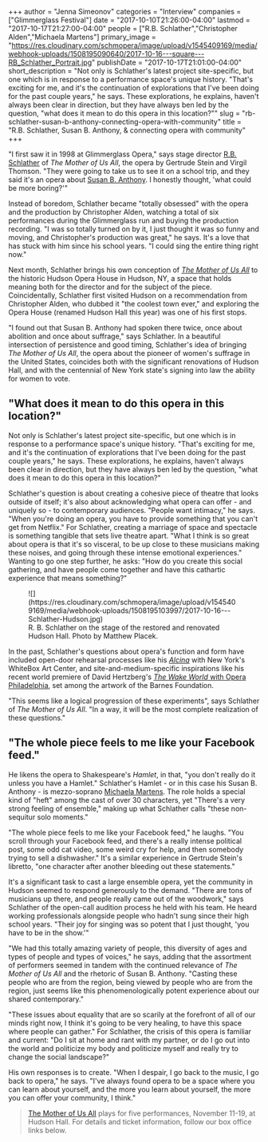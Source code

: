 +++
author = "Jenna Simeonov"
categories = "Interview"
companies = ["Glimmerglass Festival"]
date = "2017-10-10T21:26:00-04:00"
lastmod = "2017-10-17T21:27:00-04:00"
people = ["R.B. Schlather","Christopher Alden","Michaela Martens"]
primary_image = "https://res.cloudinary.com/schmopera/image/upload/v1545409169/media/webhook-uploads/1508195090640/2017-10-16---square---RB_Schlather_Portrait.jpg"
publishDate = "2017-10-17T21:01:00-04:00"
short_description = "Not only is Schlather&#039;s latest project site-specific, but one which is in response to a performance space&#039;s unique history. &quot;That&#039;s exciting for me, and it&#039;s the continuation of explorations that I&#039;ve been doing for the past couple years,&quot; he says. These explorations, he explains, haven&#039;t always been clear in direction, but they have always ben led by the question, &quot;what does it mean to do this opera in this location?&quot;"
slug = "rb-schlather-susan-b-anthony-connecting-opera-with-community"
title = "R.B. Schlather, Susan B. Anthony, &amp; connecting opera with community"
+++

"I first saw it in 1998 at Glimmerglass Opera," says stage director [R.B. Schlather](/scene/people/rb-schlather/) of *The Mother of Us All*, the opera by Gertrude Stein and Virgil Thomson. "They were going to take us to see it on a school trip, and they said it's an opera about [Susan B. Anthony](https://en.wikipedia.org/wiki/Susan_B._Anthony). I honestly thought, 'what could be more boring?'"

Instead of boredom, Schlather became "totally obsessed" with the opera and the production by Christopher Alden, watching a total of six performances during the Glimmerglass run and buying the production recording. "I was so totally turned on by it, I just thought it was so funny and moving, and Christopher's production was great," he says. It's a love that has stuck with him since his school years. "I could sing the entire thing right now."

Next month, Schlather brings his own conception of [*The Mother of Us All*](http://hudsonhall.org/2016/11/15/the-mother-of-us-all-directed-by-r-b-schlather-november-11-12-18-19/) to the historic Hudson Opera House in Hudson, NY, a space that holds meaning both for the director and for the subject of the piece. Coincidentally, Schlather first visited Hudson on a recommendation from Christopher Alden, who dubbed it "the coolest town ever," and exploring the Opera House (renamed Hudson Hall this year) was one of his first stops. 

"I found out that Susan B. Anthony had spoken there twice, once about abolition and once about suffrage," says Schlather. In a beautiful intersection of persistence and good timing, Schlather's idea of bringing *The Mother of Us All*, the opera about the pioneer of women's suffrage in the United States, coincides both with the significant renovations of Hudson Hall, and with the centennial of New York state's signing into law the ability for women to vote.

## "What does it mean to do this opera in this location?"

Not only is Schlather's latest project site-specific, but one which is in response to a performance space's unique history. "That's exciting for me, and it's the continuation of explorations that I've been doing for the past couple years," he says. These explorations, he explains, haven't always been clear in direction, but they have always ben led by the question, "what does it mean to do this opera in this location?"

Schlather's question is about creating a cohesive piece of theatre that looks outside of itself; it's also about acknowledging what opera can offer - and uniquely so - to contemporary audiences. "People want intimacy," he says. "When you're doing an opera, you have to provide something that you can't get from Netflix." For Schlather, creating a marriage of space and spectacle is something tangible that sets live theatre apart. "What I think is so great about opera is that it's so visceral, to be up close to these musicians making these noises, and going through these intense emotional experiences." Wanting to go one step further, he asks: "How do you create this social gathering, and have people come together and have this cathartic experience that means something?"

<figure data-type="image">
![](https://res.cloudinary.com/schmopera/image/upload/v1545409169/media/webhook-uploads/1508195103997/2017-10-16---Schlather-Hudson.jpg)
<figcaption>R. B. Schlather on the stage of the restored and renovated Hudson Hall. Photo by Matthew Placek.</figcaption>
</figure>

In the past, Schlather's questions about opera's function and form have included open-door rehearsal processes like his [*Alcina*](/good-ideas-rehearsal-as-performance/) with New York's WhiteBox Art Center, and site-and-medium-specific inspirations like his recent world premiere of David Hertzberg's [*The Wake World* with Opera Philadelphia](/an-organic-integration-the-wake-world/), set among the artwork of the Barnes Foundation. 

"This seems like a logical progression of these experiments", says Schlather of *The Mother of Us All*. "In a way, it will be the most complete realization of these questions."

## "The whole piece feels to me like your Facebook feed."

He likens the opera to Shakespeare's *Hamlet*, in that, "you don't really do it unless you have a Hamlet." Schlather's Hamlet - or in this case his Susan B. Anthony - is mezzo-soprano [Michaela Martens](/scene/people/michaela-marten/s). The role holds a special kind of "heft" among the cast of over 30 characters, yet "There's a very strong feeling of ensemble," making up what Schlather calls "these non-sequitur solo moments." 

"The whole piece feels to me like your Facebook feed," he laughs. "You scroll through your Facebook feed, and there's a really intense political post, some odd cat video, some weird cry for help, and then somebody trying to sell a dishwasher." It's a similar experience in Gertrude Stein's libretto, "one character after another bleeding out these statements."

It's a significant task to cast a large ensemble opera, yet the community in Hudson seemed to respond generously to the demand. "There are tons of musicians up there, and people really came out of the woodwork," says Schlather of the open-call audition process he held with his team. He heard working professionals alongside people who hadn't sung since their high school years. "Their joy for singing was so potent that I just thought, 'you have to be in the show.'"

"We had this totally amazing variety of people, this diversity of ages and types of people and types of voices," he says, adding that the assortment of performers seemed in tandem with the continued relevance of *The Mother of Us All* and the rhetoric of Susan B. Anthony. "Casting these people who are from the region, being viewed by people who are from the region, just seems like this phenomenologically potent experience about our shared contemporary."

"These issues about equality that are so scarily at the forefront of all of our minds right now, I think it's going to be very healing, to have this space where people can gather." For Schlather, the crisis of this opera is familiar and current: "Do I sit at home and rant with my partner, or do I go out into the world and politicize my body and politicize myself and really try to change the social landscape?"

His own responses is to create. "When I despair, I go back to the music, I go back to opera," he says. "I've always found opera to be a space where you can learn about yourself, and the more you learn about yourself, the more you can offer your community, I think."

>[The Mother of Us All](http://hudsonhall.org/2016/11/15/the-mother-of-us-all-directed-by-r-b-schlather-november-11-12-18-19/) plays for five performances, November 11-19, at Hudson Hall. For details and ticket information, follow our box office links below.
